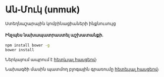# Ան֊Մուկ (unmuk)
Ստեղնաշարային կոմբինացիաների ինքնուսույց

#### Ինչպես նախապատրաստել աշխատանքի․
```bash
npm install bower -g
bower install
```

Ներկայում ապրում է [հետևյալ հասցեով](http://ablog.gratun.am/unmuk/)։

Նախագծի մասին պատմող բլոգային գրառումը [հետեւյալ հասցեով](http://ablog.gratun.am/8373/unmuk/)։
